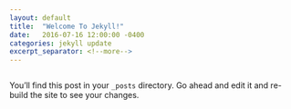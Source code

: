 ```yaml
---
layout: default
title:  "Welcome To Jekyll!"
date:   2016-07-16 12:00:00 -0400
categories: jekyll update
excerpt_separator: <!--more-->
---
```

<div class="12u$"><span class="image fit"><img src="../../../../../images/pic13.jpg" alt="" /></span></div>

You’ll find this post in your `_posts` directory. Go ahead and edit it and re-build the site to see your changes.